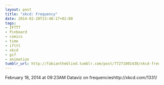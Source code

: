 ```yaml
---
layout: post
title: "xkcd: Frequency"
date: 2014-02-20T13:40:17+01:00
tags:
- IFTTT
- Pinboard
- comics
- time
- ifttt
- xkcd
- gif
- animation
tumblr_url: http://fabiantheblind.tumblr.com/post/77271801438/xkcd-frequency
---
```

February 18, 2014 at 09:23AM
Dataviz on frequencieshttp://xkcd.com/1331/
